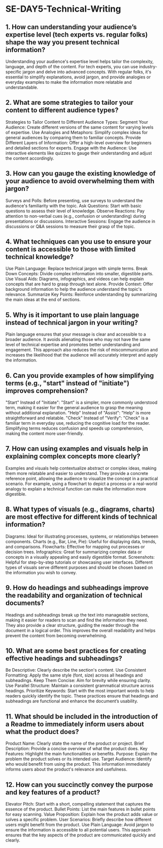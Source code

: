 # SE-DAY5-Technical-Writing
## 1. How can understanding your audience’s expertise level (tech experts vs. regular folks) shape the way you present technical information?
Understanding your audience's expertise level helps tailor the complexity, language, and depth of the content. For tech experts, you can use industry-specific jargon and delve into advanced concepts. With regular folks, it's essential to simplify explanations, avoid jargon, and provide analogies or everyday examples to make the information more relatable and understandable.
## 2. What are some strategies to tailor your content to different audience types?
Strategies to Tailor Content to Different Audience Types:
Segment Your Audience: Create different versions of the same content for varying levels of expertise.
Use Analogies and Metaphors: Simplify complex ideas for general audiences by comparing them to familiar concepts.
Provide Different Layers of Information: Offer a high-level overview for beginners and detailed sections for experts.
Engage with the Audience: Use interactive elements like quizzes to gauge their understanding and adjust the content accordingly.
## 3. How can you gauge the existing knowledge of your audience to avoid overwhelming them with jargon?
Surveys and Polls: Before presenting, use surveys to understand the audience's familiarity with the topic.
Ask Questions: Start with basic questions to assess their level of knowledge.
Observe Reactions: Pay attention to non-verbal cues (e.g., confusion or understanding) during presentations or discussions.
Interactive Sessions: Engage the audience in discussions or Q&A sessions to measure their grasp of the topic.
## 4. What techniques can you use to ensure your content is accessible to those with limited technical knowledge?
Use Plain Language: Replace technical jargon with simple terms.
Break Down Concepts: Divide complex information into smaller, digestible parts.
Use Visual Aids: Diagrams, infographics, and videos can help explain concepts that are hard to grasp through text alone.
Provide Context: Offer background information to help the audience understand the topic's relevance.
Summarize Key Points: Reinforce understanding by summarizing the main ideas at the end of sections.
## 5. Why is it important to use plain language instead of technical jargon in your writing?
Plain language ensures that your message is clear and accessible to a broader audience. It avoids alienating those who may not have the same level of technical expertise and promotes better understanding and engagement. This approach also reduces the risk of miscommunication and increases the likelihood that the audience will accurately interpret and apply the information.
## 6. Can you provide examples of how simplifying terms (e.g., "start" instead of "initiate") improves comprehension?
"Start" Instead of "Initiate": "Start" is a simpler, more commonly understood term, making it easier for the general audience to grasp the meaning without additional explanation.
"Help" Instead of "Assist": "Help" is more straightforward and relatable.
"Check" Instead of "Verify": "Check" is a familiar term in everyday use, reducing the cognitive load for the reader. Simplifying terms reduces confusion and speeds up comprehension, making the content more user-friendly.
## 7. How can using examples and visuals help in explaining complex concepts more clearly?
Examples and visuals help contextualize abstract or complex ideas, making them more relatable and easier to understand. They provide a concrete reference point, allowing the audience to visualize the concept in a practical scenario. For example, using a flowchart to depict a process or a real-world analogy to explain a technical function can make the information more digestible.
## 8. What types of visuals (e.g., diagrams, charts) are most effective for different kinds of technical information?
Diagrams: Ideal for illustrating processes, systems, or relationships between components.
Charts (e.g., Bar, Line, Pie): Useful for displaying data, trends, and comparisons.
Flowcharts: Effective for mapping out processes or decision trees.
Infographics: Great for summarizing complex data or concepts in a visually appealing and easily digestible format.
Screenshots: Helpful for step-by-step tutorials or showcasing user interfaces. Different types of visuals serve different purposes and should be chosen based on the information you wish to convey.
## 9. How do headings and subheadings improve the readability and organization of technical documents?
Headings and subheadings break up the text into manageable sections, making it easier for readers to scan and find the information they need. They also provide a clear structure, guiding the reader through the document in a logical order. This improves the overall readability and helps prevent the content from becoming overwhelming.
## 10. What are some best practices for creating effective headings and subheadings?
Be Descriptive: Clearly describe the section's content.
Use Consistent Formatting: Apply the same style (font, size) across all headings and subheadings.
Keep Them Concise: Aim for brevity while ensuring clarity.
Use Parallel Structure: Maintain a consistent grammatical structure across headings.
Prioritize Keywords: Start with the most important words to help readers quickly identify the topic. These practices ensure that headings and subheadings are functional and enhance the document’s usability.
## 11. What should be included in the introduction of a Readme to immediately inform users about what the product does?
Product Name: Clearly state the name of the product or project.
Brief Description: Provide a concise overview of what the product does.
Key Features: Highlight the main functionalities or benefits.
Purpose: Explain the problem the product solves or its intended use.
Target Audience: Identify who would benefit from using the product. This information immediately informs users about the product's relevance and usefulness.
## 12. How can you succinctly convey the purpose and key features of a product?
Elevator Pitch: Start with a short, compelling statement that captures the essence of the product.
Bullet Points: List the main features in bullet points for easy scanning.
Value Proposition: Explain how the product adds value or solves a specific problem.
User Scenarios: Briefly describe how different users might benefit from the product.
Use Plain Language: Avoid jargon to ensure the information is accessible to all potential users. This approach ensures that the key aspects of the product are communicated quickly and clearly.
